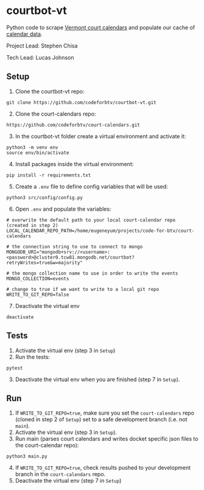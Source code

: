 # courtbot-vt
Python code to scrape [Vermont court calendars](https://www.vermontjudiciary.org/court-calendars) and populate our
cache of [calendar data](https://github.com/codeforbtv/court-calendars).

Project Lead: Stephen Chisa

Tech Lead: Lucas Johnson

## Setup
1. Clone the courtbot-vt repo:
```
git clone https://github.com/codeforbtv/courtbot-vt.git
```
2. Clone the court-calendars repo:
```
https://github.com/codeforbtv/court-calendars.git
```
3. In the courtbot-vt folder create a virtual environment and activate it:
```
python3 -m venv env
source env/bin/activate
```
4. Install packages inside the virtual environment:
```
pip install -r requirements.txt
```
5. Create a `.env` file to define config variables that will be used:
```
python3 src/config/config.py
```
6. Open `.env` and populate the variables:
```
# overwrite the default path to your local court-calendar repo (created in step 2)
LOCAL_CALENDAR_REPO_PATH=/home/eugeneyum/projects/code-for-btv/court-calendars

# the connection string to use to connect to mongo
MONGODB_URI="mongodb+srv://<username>:<password>@cluster0.tcw81.mongodb.net/courtbot?retryWrites=true&w=majority"

# the mongo collection name to use in order to write the events
MONGO_COLLECTION=events

# change to true if we want to write to a local git repo
WRITE_TO_GIT_REPO=false
```
7. Deactivate the virtual env
```
deactivate
```

## Tests
1. Activate the virtual env (step 3 in `Setup`)
2. Run the tests:
```
pytest
```
3. Deactivate the virtual env when you are finished (step 7 in `Setup`). 

## Run
1. If `WRITE_TO_GIT_REPO=true`, make sure you set the `court-calendars` repo (cloned in step 2 of `Setup`) set to a safe development branch (i.e. not `main`).
2. Activate the virtual env (step 3 in `Setup`). 
3. Run main (parses court calendars and writes docket specific json files to the court-calendar repo):
```
python3 main.py
```
4. If `WRITE_TO_GIT_REPO=true`, check results pushed to your development branch in the `court-calendars` repo. 
5. Deactivate the virtual env (step 7 in `Setup`)
